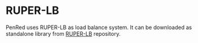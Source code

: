 # RUPER-LB

PenRed uses RUPER-LB as load balance system. It can be downloaded as standalone library from [RUPER-LB](https://github.com/PenRed/RUPER-LB) repository.
